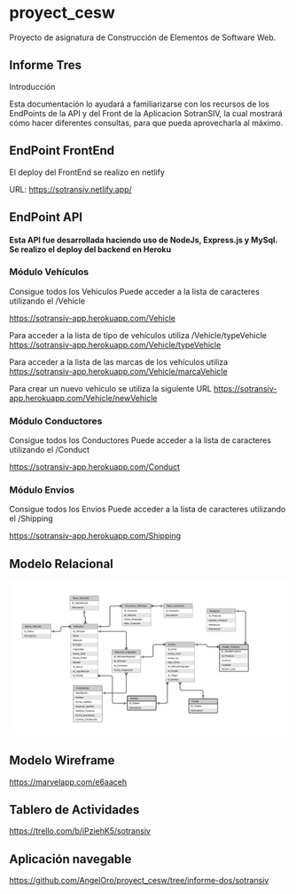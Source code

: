 # proyect_cesw
Proyecto de asignatura de Construcción de Elementos de Software Web.  

## Informe Tres

Introducción

Esta documentación lo ayudará a familiarizarse con los recursos de los EndPoints de la API y del Front de la Aplicacion SotranSIV,  la cual mostrará cómo hacer diferentes consultas, para que pueda aprovecharla al máximo.

## EndPoint FrontEnd
El deploy del FrontEnd se realizo en netlify 

URL: https://sotransiv.netlify.app/

## EndPoint API

#### Esta API fue desarrollada  haciendo uso de NodeJs, Express.js y MySql. Se realizo el deploy del backend en Heroku 


### Módulo Vehículos

Consigue todos los Vehiculos
Puede acceder a la lista de caracteres utilizando el /Vehicle

https://sotransiv-app.herokuapp.com/Vehicle

Para acceder a la lista de tipo de vehículos utiliza /Vehicle/typeVehicle
https://sotransiv-app.herokuapp.com/Vehicle/typeVehicle

Para acceder a la lista de las marcas de los vehículos utiliza 
https://sotransiv-app.herokuapp.com/Vehicle/marcaVehicle

Para crear un nuevo vehículo se utiliza la siguiente URL
https://sotransiv-app.herokuapp.com/Vehicle/newVehicle 

### Módulo Conductores

Consigue todos los Conductores
Puede acceder a la lista de caracteres utilizando el /Conduct

https://sotransiv-app.herokuapp.com/Conduct


### Módulo Envíos

Consigue todos los Envios
Puede acceder a la lista de caracteres utilizando el /Shipping

https://sotransiv-app.herokuapp.com/Shipping


## Modelo Relacional
![Modelo Relacional](modelo_relacional.png)

## Modelo Wireframe
https://marvelapp.com/e6aaceh

## Tablero de Actividades
https://trello.com/b/iPziehK5/sotransiv

## Aplicación navegable
https://github.com/AngelOro/proyect_cesw/tree/informe-dos/sotransiv


